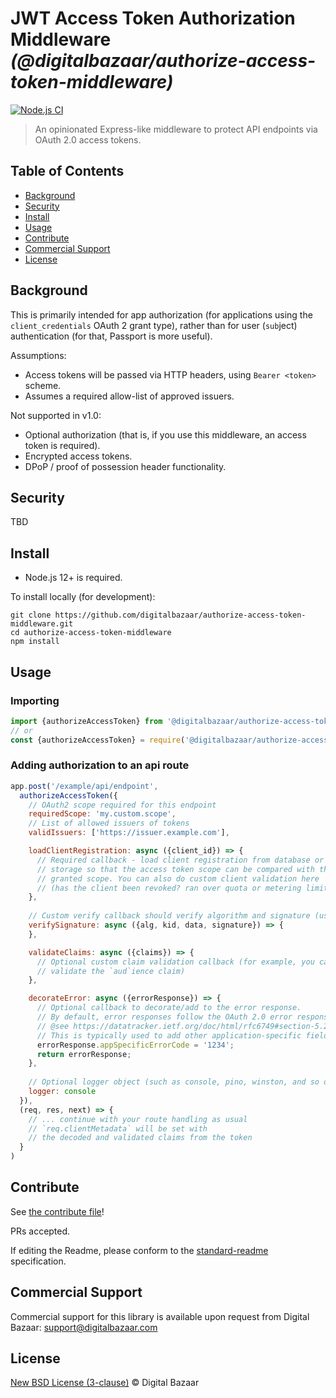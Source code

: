# JWT Access Token Authorization Middleware _(@digitalbazaar/authorize-access-token-middleware)_

[![Node.js CI](https://github.com/digitalbazaar/authorize-access-token-middleware/workflows/Node.js%20CI/badge.svg)](https://github.com/digitalbazaar/authorize-access-token-middleware/actions?query=workflow%3A%22Node.js+CI%22)

> An opinionated Express-like middleware to protect API endpoints via OAuth 2.0 access tokens.

## Table of Contents

- [Background](#background)
- [Security](#security)
- [Install](#install)
- [Usage](#usage)
- [Contribute](#contribute)
- [Commercial Support](#commercial-support)
- [License](#license)

## Background

This is primarily intended for app authorization (for applications using the
`client_credentials` OAuth 2 grant type), rather than for user (`sub`ject)
authentication (for that, Passport is more useful).

Assumptions:

* Access tokens will be passed via HTTP headers, using `Bearer <token>` scheme.
* Assumes a required allow-list of approved issuers.

Not supported in v1.0:

* Optional authorization (that is, if you use this middleware, an access token
  is required).
* Encrypted access tokens.
* DPoP / proof of possession header functionality.

## Security

TBD

## Install

- Node.js 12+ is required.

To install locally (for development):

```
git clone https://github.com/digitalbazaar/authorize-access-token-middleware.git
cd authorize-access-token-middleware
npm install
```

## Usage

### Importing

```js
import {authorizeAccessToken} from '@digitalbazaar/authorize-access-token-middleware';
// or
const {authorizeAccessToken} = require('@digitalbazaar/authorize-access-token-middleware');
```

### Adding authorization to an api route

```js
app.post('/example/api/endpoint',
  authorizeAccessToken({
    // OAuth2 scope required for this endpoint
    requiredScope: 'my.custom.scope',
    // List of allowed issuers of tokens
    validIssuers: ['https://issuer.example.com'],

    loadClientRegistration: async ({client_id}) => {
      // Required callback - load client registration from database or other
      // storage so that the access token scope can be compared with the client's
      // granted scope. You can also do custom client validation here
      // (has the client been revoked? ran over quota or metering limits?)
    },
    
    // Custom verify callback should verify algorithm and signature (using a remote KMS or similar)
    verifySignature: async ({alg, kid, data, signature}) => {
    },

    validateClaims: async ({claims}) => {
      // Optional custom claim validation callback (for example, you can
      // validate the `aud`ience claim)
    },

    decorateError: async ({errorResponse}) => {
      // Optional callback to decorate/add to the error response.
      // By default, error responses follow the OAuth 2.0 error response format 
      // @see https://datatracker.ietf.org/doc/html/rfc6749#section-5.2
      // This is typically used to add other application-specific fields to the JSON error response
      errorResponse.appSpecificErrorCode = '1234';
      return errorResponse;
    },
    
    // Optional logger object (such as console, pino, winston, and so on)
    logger: console
  }),
  (req, res, next) => {
    // ... continue with your route handling as usual
    // `req.clientMetadata` will be set with
    // the decoded and validated claims from the token
  }
)
```

## Contribute

See [the contribute file](https://github.com/digitalbazaar/bedrock/blob/master/CONTRIBUTING.md)!

PRs accepted.

If editing the Readme, please conform to the
[standard-readme](https://github.com/RichardLitt/standard-readme) specification.

## Commercial Support

Commercial support for this library is available upon request from
Digital Bazaar: support@digitalbazaar.com

## License

[New BSD License (3-clause)](LICENSE) © Digital Bazaar

